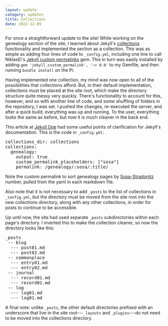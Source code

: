 ```yaml
---
layout: update
category: updates
title: Collections
date: 2022-12-09
---
```


For once a straightforward update to the site! While working on the genealogy section of the site, I learned about Jekyll's [collections](https://jekyllrb.com/docs/collections/) functionality and implemented the section as a collection. This was as simple as adding four lines of code to <code>_config.yml</code>, including one line to call NiklasEi's [Jekyll custom permalinks](https://github.com/NiklasEi/jekyll_custom_permalink) gem. This in turn was easily installed by adding <code>gem 'jekyll_custom_permalink', '~> 0.0'</code> to my Gemfile, and then running <code>bundle install</code> on the Pi.

Having implemented one collection, my mind was now open to all of the possibilities that collections afford. But, in their default implementation, collections must be placed at the site root, which make the directory structure quite messy very quickly. There's functionality to account for this, however, and so with another line of code, and some shuffling of folders in the repository, I was set. I pushed the changes, re-executed the server, and after a quick build, everything was up and running. To the user, everything looks the same as before, but now it is much cleaner in the back end.

This article at [Jekyll One](https://jekyll.one/pages/public/manuals/j1/content/collections/) had some useful points of clarification for Jekyll's documentation. This is the code in <code>_config.yml</code>:

<pre>
collections_dir: collections
collections:
  genealogy:
    output: true
    custom_permalink_placeholders: ["sosa"]
    permalink: /genealogy/:sosa/:title/
</pre>

Note the custom permalink to sort genealogy pages by [Sosa-Stradonitz](https://en.wikipedia.org/wiki/Ahnentafel) number, pulled from the yaml in each markdown file.

Also note that it is not necessary to add <code>_posts</code> to the list of collections in <code>_config.yml</code>, *but* the directory must be moved from the site root into the new collections directory, along with any other collections, in order for posts to continue to be accessible.

Up until now, the site had used separate <code>_posts</code> subdirectories within each page's directory. I inverted this to make the collection cleaner, so now the directory looks like this:

<pre>
_posts
 -- blog
  --- post01.md
  --- post02.md
 -- commonplace
  --- entry01.md
  --- entry02.md
 -- journal
  --- record01.md
  --- record01.md
 -- log
  --- log01.md
  --- log01.md
</pre>

A final note: unlike <code>_posts</code>, the other default directories prefixed with an underscore that live in the site root---<code>_layouts</code> and <code>_plugins</code>---do not need to be moved into the collections directory.
